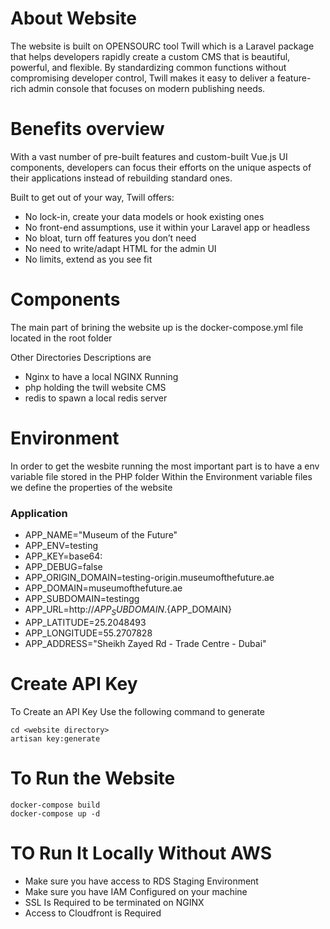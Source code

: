 
# About Website

The website is built on OPENSOURC tool Twill which is a  Laravel package that helps developers rapidly create a custom CMS that is beautiful, powerful, and flexible. By standardizing common functions without compromising developer control, Twill makes it easy to deliver a feature-rich admin console that focuses on modern publishing needs.


# Benefits overview

With a vast number of pre-built features and custom-built Vue.js UI components, developers can focus their efforts on the unique aspects of their applications instead of rebuilding standard ones. 

Built to get out of your way, Twill offers:
* No lock-in, create your data models or hook existing ones
* No front-end assumptions, use it within your Laravel app or headless
* No bloat, turn off features you don’t need
* No need to write/adapt HTML for the admin UI
* No limits, extend as you see fit


# Components 

The main part of brining the website up is the docker-compose.yml file located in the root folder 

Other Directories Descriptions are 
* Nginx to have a local NGINX Running 
* php holding the twill website CMS 
* redis to spawn a local redis server 



# Environment 
In order to get the wesbite running the most important part is to have a env variable file stored in the PHP folder 
Within the Environment variable files we define the properties of the website 
### Application
* APP_NAME="Museum of the Future"
* APP_ENV=testing
* APP_KEY=base64:
* APP_DEBUG=false
* APP_ORIGIN_DOMAIN=testing-origin.museumofthefuture.ae
* APP_DOMAIN=museumofthefuture.ae
* APP_SUBDOMAIN=testingg
* APP_URL=http://${APP_SUBDOMAIN}.${APP_DOMAIN}
* APP_LATITUDE=25.2048493
* APP_LONGITUDE=55.2707828
* APP_ADDRESS="Sheikh Zayed Rd - Trade Centre - Dubai"


# Create API Key 
To Create an API Key Use the following command to generate 

```
cd <website directory> 
artisan key:generate
```


# To Run the Website 
```
docker-compose build 
docker-compose up -d 
```

# TO Run It Locally Without AWS 
* Make sure you have access to RDS Staging Environment 
* Make sure you have IAM Configured on your machine 
* SSL Is Required to be terminated on NGINX 
* Access to Cloudfront is Required


